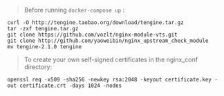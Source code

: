 > Before running `docker-compose up` :
```
curl -O http://tengine.taobao.org/download/tengine.tar.gz
tar -zxf tengine.tar.gz
git clone https://github.com/vozlt/nginx-module-vts.git
git clone http://github.com/yaoweibin/nginx_upstream_check_module
mv tengine-2.1.0 tengine
```

> To create your own self-signed certificates in the nginx_conf directory:
```angular2html
openssl req -x509 -sha256 -newkey rsa:2048 -keyout certificate.key -out certificate.crt -days 1024 -nodes
```